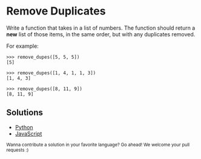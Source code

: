 # Remove Duplicates

Write a function that takes in a list of numbers. The function should
return a **new** list of those items, in the same order, but with any
duplicates removed.

For example:
```
>>> remove_dupes([5, 5, 5])
[5]

>>> remove_dupes([1, 4, 1, 1, 3])
[1, 4, 3]

>>> remove_dupes([8, 11, 9])
[8, 11, 9]
```

## Solutions

- [Python](remove_duplicates.py)
- [JavaScript](removeDuplicates.js)

<sub>
  Wanna contribute a solution in your favorite language? Go ahead! We
  welcome your pull requests :)
</sub>
